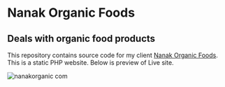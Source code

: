 # Nanak Organic Foods

## Deals with organic food products

This repository contains source code for my client [Nanak Organic Foods](https://nanakorganic.com). This is a static PHP website. Below is preview of Live site.

![nanakorganic com](https://github.com/manpreet-rai/Nanak-Organic-Foods/assets/149692162/2f2a298f-18b3-44c9-a975-7cdb049545d4)


